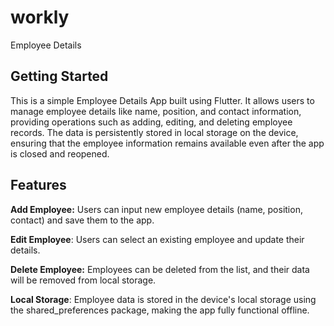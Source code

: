 # workly

Employee Details

## Getting Started

This is a simple Employee Details App built using Flutter. It allows users to manage employee details like name, position, and contact information, providing operations such as adding, editing, and deleting employee records. The data is persistently stored in local storage on the device, ensuring that the employee information remains available even after the app is closed and reopened.

## Features
**Add Employee:** Users can input new employee details (name, position, contact) and save them to the app.

**Edit Employee**: Users can select an existing employee and update their details.

**Delete Employee:** Employees can be deleted from the list, and their data will be removed from local storage.

**Local Storage**: Employee data is stored in the device's local storage using the shared_preferences package, making the app fully functional offline.